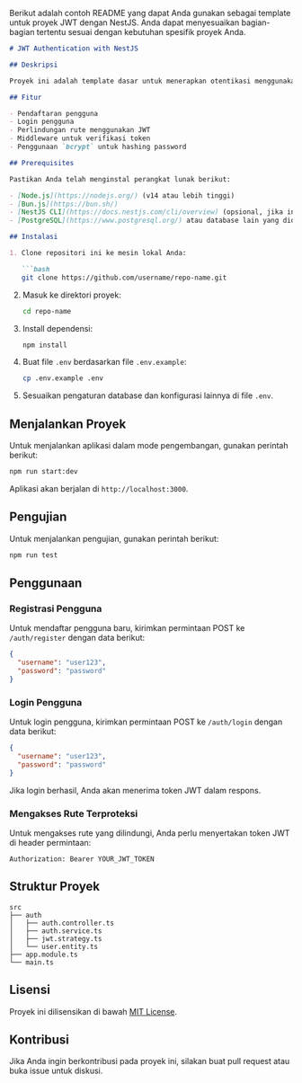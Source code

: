 Berikut adalah contoh README yang dapat Anda gunakan sebagai template untuk proyek JWT dengan NestJS. Anda dapat menyesuaikan bagian-bagian tertentu sesuai dengan kebutuhan spesifik proyek Anda.

```markdown
# JWT Authentication with NestJS

## Deskripsi

Proyek ini adalah template dasar untuk menerapkan otentikasi menggunakan JSON Web Tokens (JWT) di aplikasi NestJS. Proyek ini mencakup fungsi dasar untuk pendaftaran pengguna, login, dan otentikasi dengan JWT.

## Fitur

- Pendaftaran pengguna
- Login pengguna
- Perlindungan rute menggunakan JWT
- Middleware untuk verifikasi token
- Penggunaan `bcrypt` untuk hashing password

## Prerequisites

Pastikan Anda telah menginstal perangkat lunak berikut:

- [Node.js](https://nodejs.org/) (v14 atau lebih tinggi)
- [Bun.js](https://bun.sh/)
- [NestJS CLI](https://docs.nestjs.com/cli/overview) (opsional, jika ingin membuat proyek baru)
- [PostgreSQL](https://www.postgresql.org/) atau database lain yang didukung (opsional)

## Instalasi

1. Clone repositori ini ke mesin lokal Anda:

   ```bash
   git clone https://github.com/username/repo-name.git
   ```

2. Masuk ke direktori proyek:

   ```bash
   cd repo-name
   ```

3. Install dependensi:

   ```bash
   npm install
   ```

4. Buat file `.env` berdasarkan file `.env.example`:

   ```bash
   cp .env.example .env
   ```

5. Sesuaikan pengaturan database dan konfigurasi lainnya di file `.env`.

## Menjalankan Proyek

Untuk menjalankan aplikasi dalam mode pengembangan, gunakan perintah berikut:

```bash
npm run start:dev
```

Aplikasi akan berjalan di `http://localhost:3000`.

## Pengujian

Untuk menjalankan pengujian, gunakan perintah berikut:

```bash
npm run test
```

## Penggunaan

### Registrasi Pengguna

Untuk mendaftar pengguna baru, kirimkan permintaan POST ke `/auth/register` dengan data berikut:

```json
{
  "username": "user123",
  "password": "password"
}
```

### Login Pengguna

Untuk login pengguna, kirimkan permintaan POST ke `/auth/login` dengan data berikut:

```json
{
  "username": "user123",
  "password": "password"
}
```

Jika login berhasil, Anda akan menerima token JWT dalam respons.

### Mengakses Rute Terproteksi

Untuk mengakses rute yang dilindungi, Anda perlu menyertakan token JWT di header permintaan:

```
Authorization: Bearer YOUR_JWT_TOKEN
```

## Struktur Proyek

```
src
├── auth
│   ├── auth.controller.ts
│   ├── auth.service.ts
│   ├── jwt.strategy.ts
│   └── user.entity.ts
├── app.module.ts
└── main.ts
```

## Lisensi

Proyek ini dilisensikan di bawah [MIT License](LICENSE).

## Kontribusi

Jika Anda ingin berkontribusi pada proyek ini, silakan buat pull request atau buka issue untuk diskusi.
```
